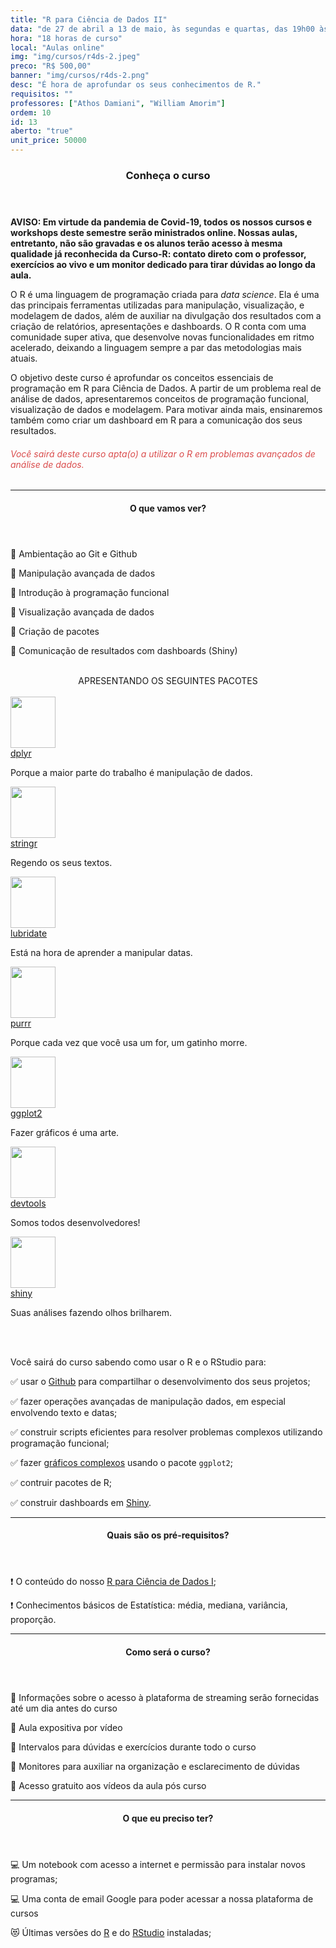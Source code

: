 ```yaml
---
title: "R para Ciência de Dados II"
data: "de 27 de abril a 13 de maio, às segundas e quartas, das 19h00 às 22h00"
hora: "18 horas de curso"
local: "Aulas online"
img: "img/cursos/r4ds-2.jpeg"
preco: "R$ 500,00"
banner: "img/cursos/r4ds-2.png"
desc: "É hora de aprofundar os seus conhecimentos de R."
requisitos: ""
professores: ["Athos Damiani", "William Amorim"]
ordem: 10
id: 13
aberto: "true"
unit_price: 50000
---
```


<header class="section-header">
  <h3>Conheça o curso</h3>
</header>

<b>AVISO: Em virtude da pandemia de Covid-19, todos os nossos cursos e workshops deste semestre serão ministrados online. Nossas aulas, entretanto, não são gravadas e os alunos terão acesso à mesma qualidade já reconhecida da Curso-R: contato direto com o professor, exercícios ao vivo e um monitor dedicado para tirar dúvidas ao longo da aula.</b>

O R é uma linguagem de programação criada para *data science*. Ela é uma das principais ferramentas utilizadas para manipulação, visualização, e modelagem de dados, além de auxiliar na divulgação dos resultados com a criação de relatórios, apresentações e dashboards. O R conta com uma comunidade super ativa, que desenvolve novas funcionalidades em ritmo acelerado, deixando a linguagem sempre a par das metodologias mais atuais.

O objetivo deste curso é aprofundar os conceitos essenciais de programação em R para Ciência de Dados. A partir de um problema real de análise de dados, apresentaremos conceitos de programação funcional, visualização de dados e modelagem. Para motivar ainda mais, ensinaremos também como criar um dashboard em R para a comunicação dos seus resultados. 

<h6 style = "color: #da4d4d">Você sairá deste curso apta(o) a utilizar o R em problemas avançados de análise de dados.</h6>

<hr>

<header class="section-header">
  <h4>O que vamos ver?</h4>
</header>

&#128204; Ambientação ao Git e Github

&#128204; Manipulação avançada de dados

&#128204; Introdução à programação funcional

&#128204; Visualização avançada de dados

&#128204; Criação de pacotes

&#128204; Comunicação de resultados com dashboards (Shiny)


<br>

<center>
APRESENTANDO OS SEGUINTES PACOTES
</center>

<div class="row justify-content-center">
<br>
<div class="tooltip-wrap">
  <img src = "/img/cursos/hex/dplyr.png" width = "72px" height = "82px">
  <div class="tooltip-content">
    <a href = "https://dplyr.tidyverse.org/" target = "_blank">dplyr</a>
    <p>Porque a maior parte do trabalho é manipulação de dados.</p>
  </div> 
</div>
<div class="tooltip-wrap">
  <img src = "/img/cursos/hex/stringr.png" width = "72px" height = "82px">
  <div class="tooltip-content">
    <a href = "https://stringr.tidyverse.org/" target = "_blank">stringr</a>
    <p>Regendo os seus textos.</p>
  </div> 
</div>
<div class="tooltip-wrap">
  <img src = "/img/cursos/hex/lubridate.png" width = "72px" height = "82px">
  <div class="tooltip-content">
    <a href = "https://lubridate.tidyverse.org/" target = "_blank">lubridate</a>
    <p>Está na hora de aprender a manipular datas.</p>
  </div> 
</div>
<div class="tooltip-wrap">
  <img src = "/img/cursos/hex/purrr.png" width = "72px" height = "82px">
  <div class="tooltip-content">
    <a href = "https://purrr.tidyverse.org/" target = "_blank">purrr</a>
    <p>Porque cada vez que você usa um for, um gatinho morre.</p>
  </div> 
</div>
<div class="tooltip-wrap">
  <img src = "/img/cursos/hex/ggplot2.png" width = "72px" height = "82px">
  <div class="tooltip-content">
    <a href = "https://ggplot2.tidyverse.org/" target = "_blank">ggplot2</a>
    <p>Fazer gráficos é uma arte.</p>
  </div> 
</div>
<div class="tooltip-wrap">
  <img src = "/img/cursos/hex/devtools.png" width = "72px" height = "82px">
  <div class="tooltip-content">
    <a href = "https://devtools.r-lib.org" target = "_blank">devtools</a>
    <p>Somos todos desenvolvedores!</p>
  </div> 
</div>
<div class="tooltip-wrap">
  <img src = "/img/cursos/hex/shiny.png" width = "72px" height = "82px">
  <div class="tooltip-content">
    <a href = "https://shiny.rstudio.com/" target = "_blank">shiny</a>
    <p>Suas análises fazendo olhos brilharem.</p>
  </div> 
</div>
</div>

<br>
<br>

Você sairá do curso sabendo como usar o R e o RStudio para:

&#9989; usar o [Github](https://github.com/) para compartilhar o desenvolvimento dos seus projetos;

&#9989; fazer operações avançadas de manipulação dados, em especial envolvendo texto e datas;

&#9989; construir scripts eficientes para resolver problemas complexos utilizando programação funcional;

&#9989; fazer [gráficos complexos](https://github.com/thomasp85/gganimate) usando o pacote `ggplot2`;

&#9989; contruir pacotes de R;

&#9989; construir dashboards em [Shiny](https://shiny.rstudio.com/gallery/).


<hr>

<header class="section-header">
  <h4>Quais são os pré-requisitos?</h4>
</header>

&#10071; O conteúdo do nosso [R para Ciência de Dados I](https://www.curso-r.com/cursos/r4ds-1/);

&#10071; Conhecimentos básicos de Estatística: média, mediana, variância, proporção.

<hr>

<header class="section-header">
  <h4>Como será o curso?</h4>
</header>

<p>&#128313; Informações sobre o acesso à plataforma de streaming serão fornecidas até um dia antes do curso
<p>&#128313; Aula expositiva por vídeo
<p>&#128313; Intervalos para dúvidas e exercícios durante todo o curso
<p>&#128313; Monitores para auxiliar na organização e esclarecimento de dúvidas 
<p>&#128313; Acesso gratuito aos vídeos da aula pós curso

<hr>

<header class="section-header">
  <h4>O que eu preciso ter?</h4>
</header>

&#128187; Um notebook com acesso a internet e permissão para instalar novos programas;

&#128187; Uma conta de email Google para poder acessar a nossa plataforma de cursos

&#128571; Últimas versões do [R](https://cran.r-project.org/) e do [RStudio](https://www.rstudio.com/products/rstudio/download/) instaladas;
